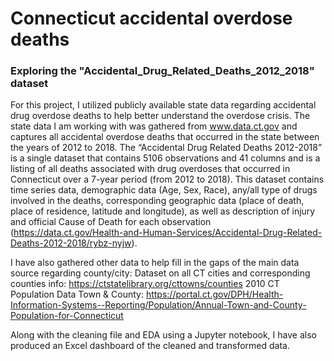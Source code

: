 # Connecticut accidental overdose deaths
### Exploring the "Accidental_Drug_Related_Deaths_2012_2018" dataset

For this project, I utilized publicly available state data regarding accidental drug overdose deaths to help better understand the overdose crisis. The state data I am working with was gathered from www.data.ct.gov and captures all accidental overdose deaths that occurred in the state between the years of 2012 to 2018. The “Accidental Drug Related Deaths 2012-2018” is a single dataset that contains 5106 observations and 41 columns and is a listing of all deaths associated with drug overdoses that occurred in Connecticut over a 7-year period (from 2012 to 2018). This dataset contains time series data, demographic data (Age, Sex, Race), any/all type of drugs involved in the deaths, corresponding geographic data (place of death, place of residence, latitude and longitude), as well as description of injury and official Cause of Death for each observation (https://data.ct.gov/Health-and-Human-Services/Accidental-Drug-Related-Deaths-2012-2018/rybz-nyjw).

I have also gathered other data to help fill in the gaps of the main data source regarding county/city:
  Dataset on all CT cities and corresponding counties info: https://ctstatelibrary.org/cttowns/counties
  2010 CT Population Data Town & County: https://portal.ct.gov/DPH/Health-Information-Systems--Reporting/Population/Annual-Town-and-County-Population-for-Connecticut
  
Along with the cleaning file and EDA using a Jupyter notebook, I have also produced an Excel dashboard of the cleaned and transformed data.
